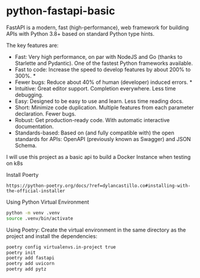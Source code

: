 
# python-fastapi-basic

FastAPI is a modern, fast (high-performance), web framework for building APIs with Python 3.8+ based on standard Python type hints.

The key features are:

- Fast: Very high performance, on par with NodeJS and Go (thanks to Starlette and Pydantic). One of the fastest Python frameworks available.
- Fast to code: Increase the speed to develop features by about 200% to 300%. *
- Fewer bugs: Reduce about 40% of human (developer) induced errors. *
- Intuitive: Great editor support. Completion everywhere. Less time debugging.
- Easy: Designed to be easy to use and learn. Less time reading docs.
- Short: Minimize code duplication. Multiple features from each parameter declaration. Fewer bugs.
- Robust: Get production-ready code. With automatic interactive documentation.
- Standards-based: Based on (and fully compatible with) the open standards for APIs: OpenAPI (previously known as Swagger) and JSON Schema.


I will use this project as a basic api to build a Docker Instance when testing on k8s

Install Poerty
```
https://python-poetry.org/docs/?ref=dylancastillo.co#installing-with-the-official-installer
```

Using Python Virtual Environment
```bash
python -m venv .venv
source .venv/bin/activate
```

Using Poetry: Create the virtual environment in the same directory as the project and install the dependencies:
```bash
poetry config virtualenvs.in-project true
poetry init
poetry add fastapi
poetry add uvicorn
poetry add pytz
```
